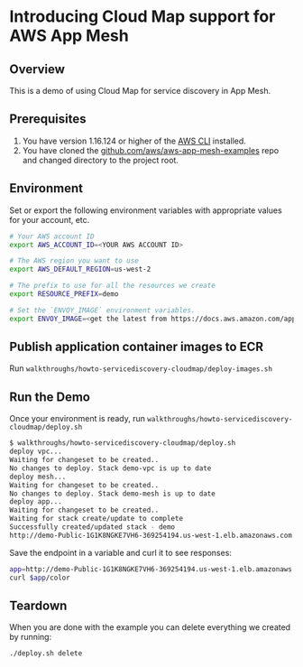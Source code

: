 # Introducing Cloud Map support for AWS App Mesh

## Overview

This is a demo of using Cloud Map for service discovery in App Mesh.

## Prerequisites

1. You have version 1.16.124 or higher of the [AWS CLI](https://docs.aws.amazon.com/cli/latest/userguide/cli-chap-install.html) installed.
2. You have cloned the [github.com/aws/aws-app-mesh-examples](https://github.com/aws/aws-app-mesh-examples) repo and changed directory to the project root.

## Environment

Set or export the following environment variables with appropriate values for your account, etc.

```bash
# Your AWS account ID
export AWS_ACCOUNT_ID=<YOUR AWS ACCOUNT ID>

# The AWS region you want to use
export AWS_DEFAULT_REGION=us-west-2

# The prefix to use for all the resources we create
export RESOURCE_PREFIX=demo

# Set the `ENVOY_IMAGE` environment variables.
export ENVOY_IMAGE=<get the latest from https://docs.aws.amazon.com/app-mesh/latest/userguide/envoy.html>
```

## Publish application container images to ECR

Run `walkthroughs/howto-servicediscovery-cloudmap/deploy-images.sh`

## Run the Demo

Once your environment is ready, run `walkthroughs/howto-servicediscovery-cloudmap/deploy.sh`

```bash
$ walkthroughs/howto-servicediscovery-cloudmap/deploy.sh
deploy vpc...
Waiting for changeset to be created..
No changes to deploy. Stack demo-vpc is up to date
deploy mesh...
Waiting for changeset to be created..
No changes to deploy. Stack demo-mesh is up to date
deploy app...
Waiting for changeset to be created..
Waiting for stack create/update to complete
Successfully created/updated stack - demo
http://demo-Public-1G1K8NGKE7VH6-369254194.us-west-1.elb.amazonaws.com
```

Save the endpoint in a variable and curl it to see responses:

```bash
app=http://demo-Public-1G1K8NGKE7VH6-369254194.us-west-1.elb.amazonaws.com
curl $app/color
```

## Teardown
When you are done with the example you can delete everything we created by running:

```
./deploy.sh delete
```
